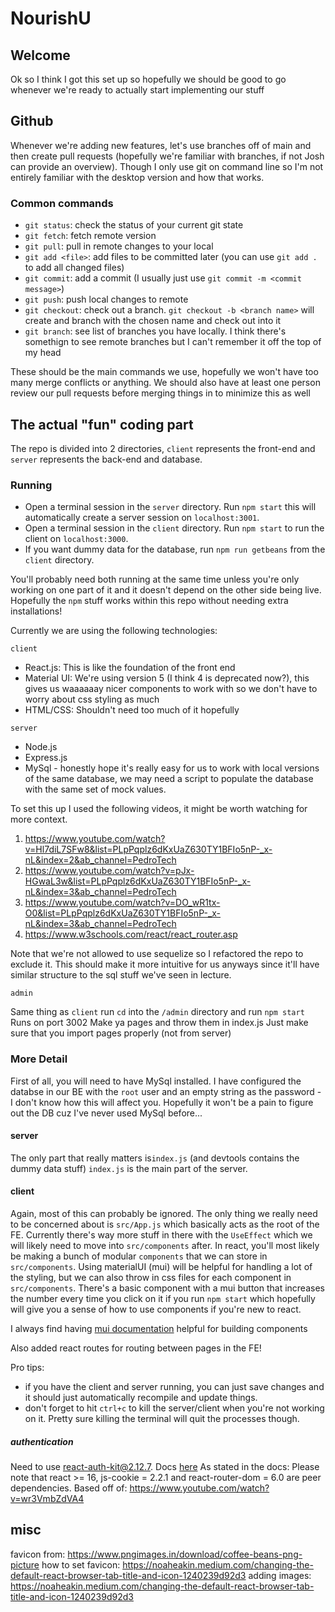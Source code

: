 # NourishU

## Welcome

Ok so I think I got this set up so hopefully we should be good to go whenever we're ready to actually start implementing our stuff

## Github

Whenever we're adding new features, let's use branches off of main and then create pull requests (hopefully we're familiar with branches, if not Josh can provide an overview). Though I only use git on command line so I'm not entirely familiar with the desktop version and how that works.

### Common commands

- `git status`: check the status of your current git state
- `git fetch`: fetch remote version
- `git pull`: pull in remote changes to your local
- `git add <file>`: add files to be committed later (you can use `git add .` to add all changed files)
- `git commit`: add a commit (I usually just use `git commit -m <commit message>`)
- `git push`: push local changes to remote
- `git checkout`: check out a branch. `git checkout -b <branch name>` will create and branch with the chosen name and check out into it
- `git branch`: see list of branches you have locally. I think there's somethign to see remote branches but I can't remember it off the top of my head

These should be the main commands we use, hopefully we won't have too many merge conflicts or anything. We should also have at least one person review our pull requests before merging things in to minimize this as well

## The actual "fun" coding part

The repo is divided into 2 directories, `client` represents the front-end and `server` represents the back-end and database.

### Running

- Open a terminal session in the `server` directory. Run `npm start` this will automatically create a server session on `localhost:3001`.
- Open a terminal session in the `client` directory. Run `npm start` to run the client on `localhost:3000`.
- If you want dummy data for the database, run `npm run getbeans` from the `client` directory.

You'll probably need both running at the same time unless you're only working on one part of it and it doesn't depend on the other side being live.
Hopefully the `npm` stuff works within this repo without needing extra installations!

Currently we are using the following technologies:

`client`

- React.js: This is like the foundation of the front end
- Material UI: We're using version 5 (I think 4 is deprecated now?), this gives us waaaaaay nicer components to work with so we don't have to worry about css styling as much
- HTML/CSS: Shouldn't need too much of it hopefully

`server`

- Node.js
- Express.js
- MySql - honestly hope it's really easy for us to work with local versions of the same database, we may need a script to populate the database with the same set of mock values.

To set this up I used the following videos, it might be worth watching for more context.

1. https://www.youtube.com/watch?v=Hl7diL7SFw8&list=PLpPqplz6dKxUaZ630TY1BFIo5nP-_x-nL&index=2&ab_channel=PedroTech
1. https://www.youtube.com/watch?v=pJx-HGwaL3w&list=PLpPqplz6dKxUaZ630TY1BFIo5nP-_x-nL&index=3&ab_channel=PedroTech
1. https://www.youtube.com/watch?v=DO_wR1tx-O0&list=PLpPqplz6dKxUaZ630TY1BFIo5nP-_x-nL&index=3&ab_channel=PedroTech
1. https://www.w3schools.com/react/react_router.asp

Note that we're not allowed to use sequelize so I refactored the repo to exclude it. This should make it more intuitive for us anyways since it'll have similar structure to the sql stuff we've seen in lecture.

`admin`

Same thing as `client` run `cd` into the `/admin` directory and run `npm start`
Runs on port 3002
Make ya pages and throw them in index.js
Just make sure that you import pages properly (not from server)

### More Detail

First of all, you will need to have MySql installed. I have configured the databse in our BE with the `root` user and an empty string as the password - I don't know how this will affect you. Hopefully it won't be a pain to figure out the DB cuz I've never used MySql before...

#### server

The only part that really matters is`index.js` (and devtools contains the dummy data stuff)
`index.js` is the main part of the server.

#### client

Again, most of this can probably be ignored. The only thing we really need to be concerned about is `src/App.js` which basically acts as the root of the FE. Currently there's way more stuff in there with the `UseEffect` which we will likely need to move into `src/components` after.
In react, you'll most likely be making a bunch of modular `components` that we can store in `src/components`. Using materialUI (mui) will be helpful for handling a lot of the styling, but we can also throw in css files for each component in `src/components`. There's a basic component with a mui button that increases the number every time you click on it if you run `npm start` which hopefully will give you a sense of how to use components if you're new to react.

I always find having [mui documentation](https://mui.com/material-ui/react-button/) helpful for building components

Also added react routes for routing between pages in the FE!

Pro tips:

- if you have the client and server running, you can just save changes and it should just automatically recompile and update things.
- don't forget to hit `ctrl+c` to kill the server/client when you're not working on it. Pretty sure killing the terminal will quit the processes though.

##### authentication
Need to use react-auth-kit@2.12.7. Docs [here](https://authkit.arkadip.dev/)
As stated in the docs: Please note that react >= 16, js-cookie = 2.2.1 and react-router-dom = 6.0 are peer dependencies.
Based off of: https://www.youtube.com/watch?v=wr3VmbZdVA4

## misc
favicon from:
https://www.pngimages.in/download/coffee-beans-png-picture
how to set favicon:
https://noaheakin.medium.com/changing-the-default-react-browser-tab-title-and-icon-1240239d92d3
adding images:
https://noaheakin.medium.com/changing-the-default-react-browser-tab-title-and-icon-1240239d92d3